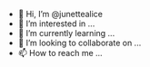  - 👋 Hi, I’m @junettealice
- 👀 I’m interested in ...
- 🌱 I’m currently learning ...
- 💞️ I’m looking to collaborate on ...
- 📫 How to reach me ...

<!---
junettealice/junettealice is a ✨ special ✨ repository because its `README.md` (this file) appears on your GitHub profile.
You can click the Preview link to take a look at your changes.
--->
